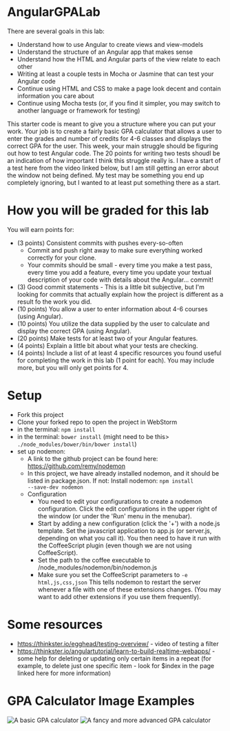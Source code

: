 AngularGPALab
===============
There are several goals in this lab:
   * Understand how to use Angular to create views and view-models
   * Understand the structure of an Angular app that makes sense
   * Understand how the HTML and Angular parts of the view relate to each other
   * Writing at least a couple tests in Mocha or Jasmine that can test your Angular code
   * Continue using HTML and CSS to make a page look decent and contain information you care about
   * Continue using Mocha tests (or, if you find it simpler, you may switch to another language or framework for testing)

This starter code is meant to give you a structure where you can put your work. Your job is to create a fairly basic GPA calculator that allows a user to enter the grades and number of credits for 4-6 classes and displays the correct GPA for the user. This week, your main struggle should be figuring out how to test Angular code. The 20 points for writing two tests shoudl be an indication of how important I think this struggle really is. I have a start of a test here from the video linked below, but I am still getting an error about the window not being defined. My test may be something you end up completely ignoring, but I wanted to at least put something there as a start.

How you will be graded for this lab
===================================
You will earn points for:
   * (3 points) Consistent commits with pushes every-so-often
      * Commit and push right away to make sure everything worked correctly for your clone.
      * Your commits should be small - every time you make a test pass, every time you add a feature, every time you update your textual description of your code with details about the Angular... commit!
   * (3) Good commit statements - This is a little bit subjective, but I'm looking for commits that actually explain how the project is different as a result fo the work you did.
   * (10 points) You allow a user to enter information about 4-6 courses (using Angular).
   * (10 points) You utilize the data supplied by the user to calculate and display the correct GPA (using Angular).
   * (20 points) Make tests for at least two of your Angular features.
   * (4 points) Explain a little bit about what your tests are checking.
   * (4 points) Include a list of at least 4 specific resources you found useful for completing the work in this lab (1 point for each). You may include more, but you will only get points for 4.

Setup
=====
   * Fork this project
   * Clone your forked repo to open the project in WebStorm
   * in the terminal: <code>npm install</code>
   * in the terminal: <code>bower install</code> (might need to be this> <code>./node_modules/bower/bin/bower install</code>)
   * set up nodemon:
      * A link to the github project can be found here: https://github.com/remy/nodemon
      * In this project, we have already installed nodemon, and it should be listed in package.json. If not: Install nodemon: <code>npm install --save-dev nodemon</code>
      * Configuration
        * You need to edit your configurations to create a nodemon configuration. Click the edit configurations in the upper right of the window (or under the 'Run' menu in the menubar).
        * Start by adding a new configuration (click the '+') with a node.js template. Set the javascript application to app.js (or server.js, depending on what you call it). You then need to have it run with the CoffeeScript plugin (even though we are not using CoffeeScript).
        * Set the path to the coffee executable to /node_modules/nodemon/bin/nodemon.js
        * Make sure you set the CoffeeScript parameters to <code>-e html,js,css,json</code> This tells nodemon to restart the server whenever a file with one of these extensions changes. (You may want to add other extensions if you use them frequently).

Some resources
==============
   * https://thinkster.io/egghead/testing-overview/ - video of testing a filter
   * https://thinkster.io/angulartutorial/learn-to-build-realtime-webapps/ - some help for deleting or updating only certain items in a repeat (for example, to delete just one specific item - look for $index in the page linked here for more information)

GPA Calculator Image Examples
=============================

![A basic GPA calculator](basicGPA.png)
![A fancy and more advanced GPA calculator](fancyGPA.png)
